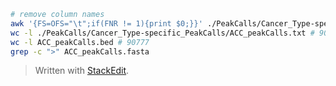 
```bash
# remove column names
awk '{FS=OFS="\t";if(FNR != 1){print $0;}}' ./PeakCalls/Cancer_Type-specific_PeakCalls/ACC_peakCalls.txt > ACC_peakCalls.bed
wc -l ./PeakCalls/Cancer_Type-specific_PeakCalls/ACC_peakCalls.txt # 90778
wc -l ACC_peakCalls.bed # 90777
grep -c ">" ACC_peakCalls.fasta

```

> Written with [StackEdit](https://stackedit.io/).
<!--stackedit_data:
eyJoaXN0b3J5IjpbLTE1OTgzNjM0MTUsMTM2MjY0MTQ1Nl19
-->